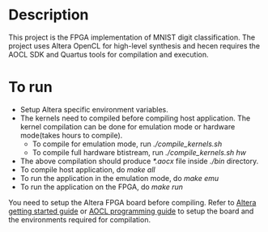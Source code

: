 # Description
This project is the FPGA implementation of MNIST digit classification. The project uses Altera OpenCL for high-level synthesis and hecen requires the AOCL SDK  and Quartus tools for compilation and execution.

# To run
- Setup Altera specific environment variables.
- The kernels need to compiled before compiling host application. The kernel compilation can be done for emulation mode or hardware mode(takes hours to compile).
  * To compile for emulation mode, run _./compile_kernels.sh_
  * To compile full hardware btistream, run _./compile_kernels.sh hw_
- The above compilation should produce _*.aocx_ file inside _./bin_ directory.
- To compile host application, do _make all_
- To run the application in the emulation mode, do _make emu_
- To run the application on the FPGA, do _make run_

You need to setup the Altera FPGA board before compiling. Refer to [Altera getting started guide](https://www.altera.com/content/dam/altera-www/global/en_US/pdfs/literature/hb/opencl-sdk/aocl_getting_started.pdf) or [AOCL programming guide](https://www.altera.com/en_US/pdfs/literature/hb/opencl-sdk/aocl_programming_guide.pdf) to setup the board and the environments required for compilation.
